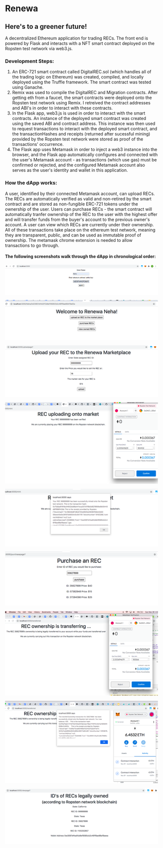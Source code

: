 # Renewa
## Here's to a greener future!
A decentralized Ethereum application for trading RECs. The front end is powered by Flask and interacts with a NFT smart contract deployed on the Ropsten test network via web3.js.

### Development Steps:
1. An ERC-721 smart contract called DigitalREC.sol (which handles all of the trading logic on Ethereum) was created, compiled, and locally deployed using the Truffle framework. The smart contract was tested using Ganache.
2. Remix was used to compile the DigitalREC and Migration contracts. After getting eth from a faucet, the smart contracts were deployed onto the Ropsten test network using Remix. I retreived the contract addresses and ABI's in order to interact with these contracts.
3. In the Flask app, web3.js is used in order to interact with the smart contracts. An instance of the deployed smart contract was created using the saved ABI and contract address. This instance was then used to request transactions to interact with the deployed smart contract, and the transactionHashes and receipts (returned after sucessful mining) provided by the Ropsten test network were stored as proof of the transactions' occurrence. 
4. The Flask app uses Metamask in order to inject a web3 instance into the browser, and the Flask app automatically configures and connected with the user's Metamask account - as transactions (which use gas) must be confirmed or rejected, and the configured Metamask account also serves as the user's identity and wallet in this application. 

### How the dApp works: 
A user, identified by their connected Metamask account, can upload RECs. The RECs are automatically verified as valid and non-retired by the smart contract and are stored as non-fungible ERC-721 tokens under the ownership of the user. Users can purchase RECs - the smart contract will automatically tranfer ownership of the REC to the user with the highest offer and will transfer funds from the buyer's account to the previous owner's account. A user can view which RECs are currently under their ownership. All of these transactions take place on the ethereum test network, meaning they are transparent, public, and can be used as immutable proof of ownership. The metamask chrome extension is needed to allow transactions to go through.


#### The following screenshots walk through the dApp in chronological order:

![Alt text](https://github.com/neha-dhingra/Renewa/blob/main/Screenshots/PublicKey.png?raw=true "Title")

![Alt text](https://github.com/neha-dhingra/Renewa/blob/main/Screenshots/home.png?raw=true "Title")

![Alt text](https://github.com/neha-dhingra/Renewa/blob/main/Screenshots/upload.png?raw=true "Title")

![Alt text](https://github.com/neha-dhingra/Renewa/blob/main/Screenshots/minted_transaction.png?raw=true "Title")

![Alt text](https://github.com/neha-dhingra/Renewa/blob/main/Screenshots/minted_receipt.png?raw=true "Title")

![Alt text](https://github.com/neha-dhingra/Renewa/blob/main/Screenshots/purchase.png?raw=true "Title")

![Alt text](https://github.com/neha-dhingra/Renewa/blob/main/Screenshots/purchase_transaction.png?raw=true "Title")

![Alt text](https://github.com/neha-dhingra/Renewa/blob/main/Screenshots/purchaseReceipt.png?raw=true "Title")

![Alt text](https://github.com/neha-dhingra/Renewa/blob/main/Screenshots/view_owned.png?raw=true "Title")








